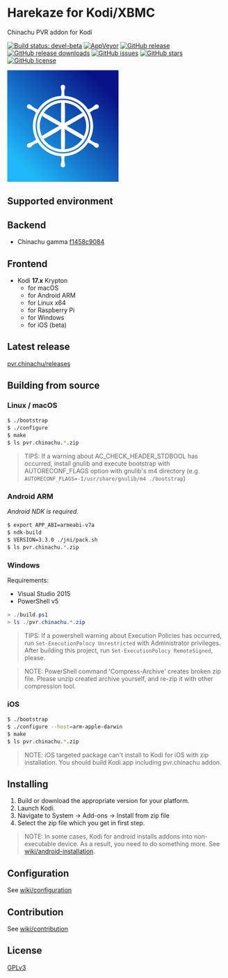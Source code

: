 # Harekaze for Kodi/XBMC
Chinachu PVR addon for Kodi

[![Build status: devel-beta](https://img.shields.io/travis/Harekaze/pvr.chinachu/devel-beta.svg?maxAge=259200&style=flat-square)](https://travis-ci.org/Harekaze/pvr.chinachu/)
[![AppVeyor](https://img.shields.io/appveyor/ci/mzyy94/pvr-chinachu.svg?maxAge=2592000&style=flat-square)](https://ci.appveyor.com/project/mzyy94/pvr-chinachu)
[![GitHub release](https://img.shields.io/github/release/Harekaze/pvr.chinachu.svg?maxAge=259200&style=flat-square)](https://github.com/Harekaze/pvr.chinachu/releases)
[![GitHub release downloads](https://img.shields.io/github/downloads/Harekaze/pvr.chinachu/total.svg?style=flat-square)](https://github.com/Harekaze/pvr.chinachu/releases)
[![GitHub issues](https://img.shields.io/github/issues/Harekaze/pvr.chinachu.svg?style=flat-square)](https://github.com/Harekaze/pvr.chinachu/issues)
[![GitHub stars](https://img.shields.io/github/stars/Harekaze/pvr.chinachu.svg?style=flat-square)](https://github.com/Harekaze/pvr.chinachu/stargazers)
[![GitHub license](https://img.shields.io/badge/license-GPLv3-orange.svg?style=flat-square)](https://raw.githubusercontent.com/Harekaze/pvr.chinachu/master/LICENSE)

![icon](/template/pvr.chinachu/icon.png)

## Supported environment

## Backend
- Chinachu gamma [f1458c9084](https://github.com/Chinachu/Chinachu/commit/f1458c90849bf7a4d0d65383c04b1117dba593d2)

## Frontend
- Kodi **17.x** Krypton
  + for macOS
  + for Android ARM
  + for Linux x64
  + for Raspberry Pi
  + for Windows
  + for iOS (beta)

## Latest release

[pvr.chinachu/releases](https://github.com/Harekaze/pvr.chinachu/releases)

## Building from source

### Linux / macOS
```sh
$ ./bootstrap
$ ./configure
$ make
$ ls pvr.chinachu.*.zip
```
> TIPS: If a warning about AC_CHECK_HEADER_STDBOOL has occurred, install gnulib and execute bootstrap with
> AUTORECONF_FLAGS option with gnulib's m4 directory (e.g. `AUTORECONF_FLAGS=-I/usr/share/gnulib/m4 ./bootstrap`)

### Android ARM
*Android NDK is required.*

```sh
$ export APP_ABI=armeabi-v7a
$ ndk-build
$ VERSION=3.3.0 ./jni/pack.sh
$ ls pvr.chinachu.*.zip
```

### Windows

Requirements:
- Visual Studio 2015
- PowerShell v5

```powershell
> ./build.ps1
> ls ./pvr.chinachu.*.zip
```
> TIPS: If a powershell warning about Execution Policies has occurred, run `Set-ExecutionPolocy Unrestricted`
> with Administrator privileges. After building this project, run `Set-ExecutionPolocy RemoteSigned`, please.

> NOTE: PowerShell command 'Compress-Archive' creates broken zip file.
> Please unzip created archive yourself, and re-zip it with other compression tool.

### iOS
```sh
$ ./bootstrap
$ ./configure --host=arm-apple-darwin
$ make
$ ls pvr.chinachu.*.zip
```
> NOTE: iOS targeted package can't install to Kodi for iOS with zip installation.
> You should build Kodi.app including pvr.chinachu addon.

## Installing

1. Build or download the appropriate version for your platform.
2. Launch Kodi.
3. Navigate to System -> Add-ons -> Install from zip file
4. Select the zip file which you get in first step.

> NOTE: In some cases, Kodi for android installs addons into non-executable device. As a result, you need to do something more.
> See [wiki/android-installation](https://github.com/Harekaze/pvr.chinachu/wiki/android-installation).

## Configuration

See [wiki/configuration](https://github.com/Harekaze/pvr.chinachu/wiki/configuration)

## Contribution

See [wiki/contribution](https://github.com/Harekaze/pvr.chinachu/wiki/contribution)

## License

[GPLv3](LICENSE)
